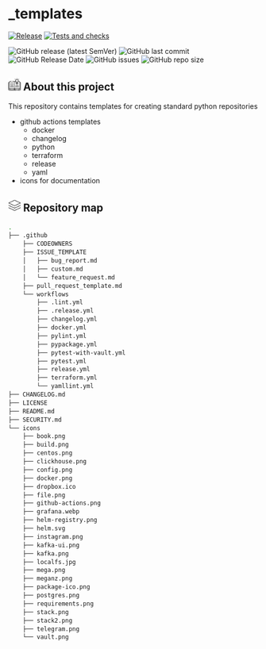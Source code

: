 # _templates
[![Release](https://github.com/obervinov/_templates/actions/workflows/.release.yml/badge.svg)](https://github.com/obervinov/_templates/actions/workflows/.release.yml)
[![Tests and checks](https://github.com/obervinov/_templates/actions/workflows/.lint.yml/badge.svg)](https://github.com/obervinov/_templates/actions/workflows/.lint.yml)

![GitHub release (latest SemVer)](https://img.shields.io/github/v/release/obervinov/_templates?style=for-the-badge)
![GitHub last commit](https://img.shields.io/github/last-commit/obervinov/_templates?style=for-the-badge)
![GitHub Release Date](https://img.shields.io/github/release-date/obervinov/_templates?style=for-the-badge)
![GitHub issues](https://img.shields.io/github/issues/obervinov/_templates?style=for-the-badge)
![GitHub repo size](https://img.shields.io/github/repo-size/obervinov/_templates?style=for-the-badge)

## <img src="https://github.com/obervinov/_templates/blob/main/icons/book.png" width="25" title="about"> About this project
This repository contains templates for creating standard python repositories
- github actions templates
  - docker
  - changelog
  - python
  - terraform
  - release
  - yaml
- icons for documentation

## <img src="https://github.com/obervinov/_templates/blob/main/icons/stack.png" width="25" title="stack"> Repository map
```bash
.
├── .github
    ├── CODEOWNERS
    ├── ISSUE_TEMPLATE
    │   ├── bug_report.md
    │   ├── custom.md
    │   └── feature_request.md
    ├── pull_request_template.md
    └── workflows
        ├── .lint.yml
        ├── .release.yml        
        ├── changelog.yml
        ├── docker.yml
        ├── pylint.yml
        ├── pypackage.yml
        ├── pytest-with-vault.yml
        ├── pytest.yml
        ├── release.yml
        ├── terraform.yml
        └── yamllint.yml
├── CHANGELOG.md
├── LICENSE
├── README.md
├── SECURITY.md
└── icons
    ├── book.png
    ├── build.png
    ├── centos.png
    ├── clickhouse.png
    ├── config.png
    ├── docker.png
    ├── dropbox.ico
    ├── file.png
    ├── github-actions.png
    ├── grafana.webp
    ├── helm-registry.png
    ├── helm.svg
    ├── instagram.png
    ├── kafka-ui.png
    ├── kafka.png
    ├── localfs.jpg
    ├── mega.png
    ├── meganz.png
    ├── package-ico.png
    ├── postgres.png
    ├── requirements.png
    ├── stack.png
    ├── stack2.png
    ├── telegram.png
    └── vault.png
```